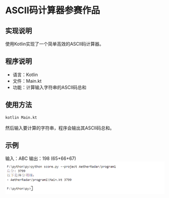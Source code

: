 # ASCII码计算器参赛作品

## 实现说明
使用Kotlin实现了一个简单高效的ASCII码计算器。

## 程序说明
- 语言：Kotlin
- 文件：Main.kt
- 功能：计算输入字符串的ASCII码总和

## 使用方法
```bash
kotlin Main.kt
```
然后输入要计算的字符串，程序会输出其ASCII码总和。

## 示例
输入：ABC
输出：198 (65+66+67) 
![img.png](img.png)